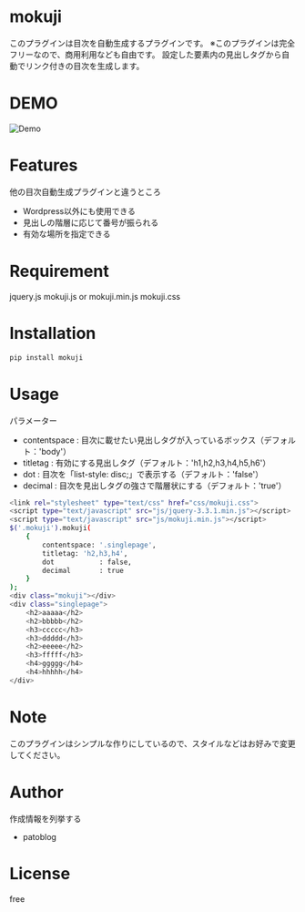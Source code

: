 # mokuji
 
このプラグインは目次を自動生成するプラグインです。
※このプラグインは完全フリーなので、商用利用なども自由です。
設定した要素内の見出しタグから自動でリンク付きの目次を生成します。
 
# DEMO
 
 ![Demo](https://patoblog.com/wp-content/uploads/2020/02/キャプチャ.jpg)
 
# Features
 
他の目次自動生成プラグインと違うところ
* Wordpress以外にも使用できる
* 見出しの階層に応じて番号が振られる
* 有効な場所を指定できる
 
# Requirement

jquery.js
mokuji.js or mokuji.min.js
mokuji.css
 
# Installation
 
```bash
pip install mokuji
```
 
# Usage

パラメーター
* contentspace : 目次に載せたい見出しタグが入っているボックス（デフォルト：'body'）
* titletag : 有効にする見出しタグ（デフォルト：'h1,h2,h3,h4,h5,h6'）
* dot : 目次を「list-style: disc;」で表示する（デフォルト：'false'）
* decimal : 目次を見出しタグの強さで階層状にする（デフォルト：'true'）
 
```bash
<link rel="stylesheet" type="text/css" href="css/mokuji.css">
<script type="text/javascript" src="js/jquery-3.3.1.min.js"></script>
<script type="text/javascript" src="js/mokuji.min.js"></script>
$('.mokuji').mokuji(
	{
		contentspace: '.singlepage',
		titletag: 'h2,h3,h4',
		dot           : false,
		decimal       : true
	}
);
<div class="mokuji"></div>
<div class="singlepage">
	<h2>aaaaa</h2>
	<h2>bbbbb</h2>
	<h3>ccccc</h3>
	<h3>ddddd</h3>
	<h2>eeeee</h2>
	<h3>fffff</h3>
	<h4>ggggg</h4>
	<h4>hhhhh</h4>
</div>
```
 
# Note
 
このプラグインはシンプルな作りにしているので、スタイルなどはお好みで変更してください。
 
# Author
 
作成情報を列挙する
 
* patoblog
 
# License
free
